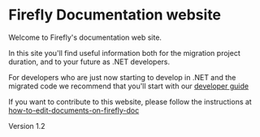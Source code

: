 ﻿# Firefly Documentation website

Welcome to Firefly's documentation web site.

In this site you'll find useful information both for the migration project duration, and to your future as .NET developers.

For developers who are just now starting to develop in .NET and the migrated code we recommend that you'll start with our [developer guide](developer-guide.html)

If you want to contribute to this website, please follow the instructions at [how-to-edit-documents-on-firefly-doc](how-to-edit-documents-on-firefly-doc.html)

Version 1.2
